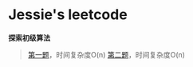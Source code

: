 # Jessie's leetcode

**探索初级算法**
> [第一题](https://github.com/OrangeJessie/Fighting_Leetcode/blob/master/%E5%88%9D%E7%BA%A7%E7%AE%97%E6%B3%95/delete_sorted_array_repetition_num.py)，时间复杂度O(n)
> [第二题](https://github.com/OrangeJessie/Fighting_Leetcode/blob/master/%E5%88%9D%E7%BA%A7%E7%AE%97%E6%B3%95/best_time_buy_sale2.py)，时间复杂度O(n)
